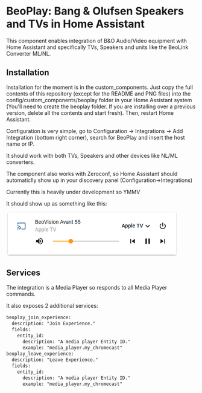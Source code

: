 # BeoPlay: Bang & Olufsen Speakers and TVs in Home Assistant

This component enables integration of B&O Audio/Video equipment with Home Assistant and specifically TVs, Speakers and units like the BeoLink Converter ML/NL. 

## Installation

Installation for the moment is in the custom_components. Just copy the full contents of this repository (except for the README and PNG files) into the config/custom_components/beoplay folder in your Home Assistant system (You'll need to create the beoplay folder. If you are installing over a previous version, delete all the contents and start fresh). Then, restart Home Assistant.

Configuration is very simple, go to Configuration -> Integrations -> Add Integration (bottom right corner), search for BeoPlay and insert the host name or IP.

It should work with both TVs, Speakers and other devices like NL/ML converters.

The component also works with Zeroconf, so Home Assistant should automaticlly show up in your discovery panel (Configuration->Integrations)

Currently this is heavily under development so YMMV

It should show up as something like this:

![beoplay_mini_media_player.png](./beoplay_mini_media_player.png)

## Services

The integration is a Media Player so responds to all Media Player commands.

It also exposes 2 additional services:

```
beoplay_join_experience:
  description: "Join Experience."
  fields:
    entity_id:
      description: "A media player Entity ID."
      example: "media_player.my_chromecast"
beoplay_leave_experience:
  description: "Leave Experience."
  fields:
    entity_id:
      description: "A media player Entity ID."
      example: "media_player.my_chromecast"
```
